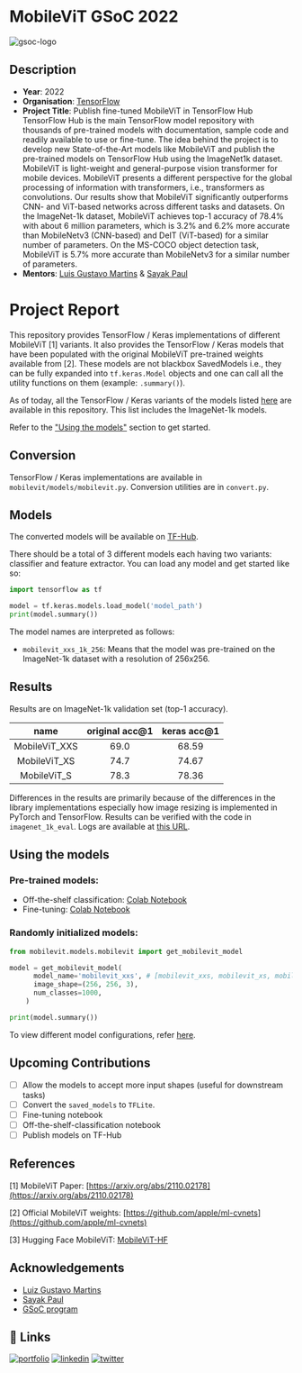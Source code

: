 # MobileViT GSoC 2022

![gsoc-logo](https://user-images.githubusercontent.com/41967348/172765420-eacd5b21-2f9e-4ca1-8869-8df53d2589a5.png)

## Description

* **Year**: 2022
* **Organisation**: [TensorFlow](https://www.tensorflow.org/)
* **Project Title**: Publish fine-tuned MobileViT in TensorFlow Hub
TensorFlow Hub is the main TensorFlow model repository with thousands of pre-trained models with documentation, sample code and readily available to use or fine-tune. The idea behind the project is to develop new State-of-the-Art models like MobileViT and publish the pre-trained models on TensorFlow Hub using the ImageNet1k dataset. MobileViT is light-weight and general-purpose vision transformer for mobile devices. MobileViT presents a different perspective for the global processing of information with transformers, i.e., transformers as convolutions. Our results show that MobileViT significantly outperforms CNN- and ViT-based networks across different tasks and datasets. On the ImageNet-1k dataset, MobileViT achieves top-1 accuracy of 78.4% with about 6 million parameters, which is 3.2% and 6.2% more accurate than MobileNetv3 (CNN-based) and DeIT (ViT-based) for a similar number of parameters. On the MS-COCO object detection task, MobileViT is 5.7% more accurate than MobileNetv3 for a similar number of parameters. 
* **Mentors**: [Luis Gustavo Martins](https://twitter.com/gusthema) & [Sayak Paul](https://twitter.com/RisingSayak) 

# Project Report

This repository provides TensorFlow / Keras implementations of different MobileViT [1] variants. It also provides the TensorFlow / Keras models that have been populated with the original MobileViT pre-trained weights available from [2]. These models are not blackbox SavedModels i.e., they can be fully expanded into `tf.keras.Model` objects and one can call all the utility functions on them (example: `.summary()`).

As of today, all the TensorFlow / Keras variants of the models listed [here](https://github.com/apple/ml-cvnets/blob/main/docs/source/en/general/README-model-zoo.md) are available in this repository. This list includes the ImageNet-1k models.

Refer to the ["Using the models"](https://github.com/sayannath/MobileViT-GSoC#using-the-models) section to get started. 

## Conversion

TensorFlow / Keras implementations are available in `mobilevit/models/mobilevit.py`. Conversion utilities are in `convert.py`.

## Models

The converted models will be available on [TF-Hub](https://tfhub.dev).

There should be a total of 3 different models each having two variants: classifier and feature extractor. You can load any model and get started like so:

```py
import tensorflow as tf

model = tf.keras.models.load_model('model_path')
print(model.summary())
```

The model names are interpreted as follows:

* `mobilevit_xxs_1k_256`: Means that the model was pre-trained on the ImageNet-1k dataset with a resolution of 256x256.

## Results

Results are on ImageNet-1k validation set (top-1 accuracy).

|      name     | original acc@1 | keras acc@1 |
|:-------------:|:--------------:|:-----------:|
| MobileViT_XXS |      69.0      |    68.59    |
|  MobileViT_XS |      74.7      |    74.67    |
|  MobileViT_S  |      78.3      |    78.36    |

Differences in the results are primarily because of the differences in the library implementations especially how image resizing is implemented in PyTorch and TensorFlow. Results can be verified with the code in `imagenet_1k_eval`. Logs are available at [this URL](https://tensorboard.dev/experiment/uyWNZmrwQwW0c87qTjiMOw/#scalars).


## Using the models

### Pre-trained models:
  * Off-the-shelf classification: [Colab Notebook](https://colab.research.google.com/github/sayannath/MobileViT-GSoC/blob/main/notebooks/classification.ipynb) 
  * Fine-tuning: [Colab Notebook]()

### Randomly initialized models:

```py
from mobilevit.models.mobilevit import get_mobilevit_model

model = get_mobilevit_model(
      model_name='mobilevit_xxs', # [mobilevit_xxs, mobilevit_xs, mobilevit_s]
      image_shape=(256, 256, 3),
      num_classes=1000,
    )

print(model.summary())
```

To view different model configurations, refer [here](https://github.com/sayannath/MobileViT-GSoC/blob/main/configs/model_config.py).

## Upcoming Contributions

- [ ] Allow the models to accept more input shapes (useful for downstream tasks)
- [ ] Convert the `saved_models` to `TFLite`. 
- [ ] Fine-tuning notebook 
- [ ] Off-the-shelf-classification notebook
- [ ] Publish models on TF-Hub

## References

[1] MobileViT Paper: [https://arxiv.org/abs/2110.02178](https://arxiv.org/abs/2110.02178)

[2] Official MobileViT weights: [https://github.com/apple/ml-cvnets](https://github.com/apple/ml-cvnets)

[3] Hugging Face MobileViT: [MobileViT-HF](https://huggingface.co/docs/transformers/v4.22.2/en/model_doc/mobilevit#mobilevit)

## Acknowledgements

* [Luiz Gustavo Martins](https://twitter.com/gusthema)
* [Sayak Paul](https://github.com/RisingSayak) 
* [GSoC program](https://summerofcode.withgoogle.com)


## 🔗 Links
[![portfolio](https://img.shields.io/badge/my_portfolio-000?style=for-the-badge&logo=ko-fi&logoColor=white)](https://sayannath.biz/)
[![linkedin](https://img.shields.io/badge/linkedin-0A66C2?style=for-the-badge&logo=linkedin&logoColor=white)](https://www.linkedin.com/in/sayannath235/)
[![twitter](https://img.shields.io/badge/twitter-1DA1F2?style=for-the-badge&logo=twitter&logoColor=white)](https://twitter.com/sayannath2350)
